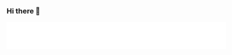 ### Hi there 👋

<p dir="auto"><a target="_blank" rel="noopener noreferrer nofollow" href="https://raw.githubusercontent.com/sivqnov/sivqnov/main/dynamicTyping.svg"><img src="https://raw.githubusercontent.com/sivqnov/sivqnov/main/dynamicTyping.svg" alt="My name is Sergey" data-canonical-src="https://readme-typing-svg.herokuapp.com?font=Inter&amp;color=1D572D&amp;size=30&amp;weight=700&amp;lines=My+Name+Is+Sergey;sivqnov" style="max-width: 100%;"></a></p>



